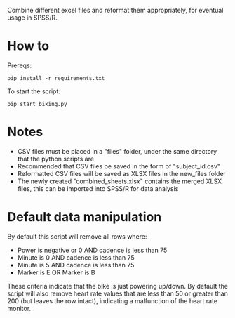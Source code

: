 Combine different excel files and reformat them appropriately, for eventual usage in SPSS/R.

# How to

Prereqs:
```
pip install -r requirements.txt
```
To start the script:
```
pip start_biking.py
```
# Notes
* CSV files must be placed in a "files" folder, under the same directory that the python scripts are
* Recommended that CSV files be saved in the form of "subject_id.csv"
* Reformatted CSV files will be saved as XLSX files in the new_files folder
* The newly created "combined_sheets.xlsx" contains the merged XLSX files, this can be imported into SPSS/R for data analysis

# Default data manipulation
By default this script will remove all rows where:
* Power is negative or 0 AND cadence is less than 75
* Minute is 0 AND cadence is less than 75
* Minute is 5 AND cadence is less than 75
* Marker is E OR Marker is B

These criteria indicate that the bike is just powering up/down. By default the script will also remove heart rate values that are less than 50 or greater than 200 (but leaves the row intact), indicating a malfunction of the heart rate monitor.
